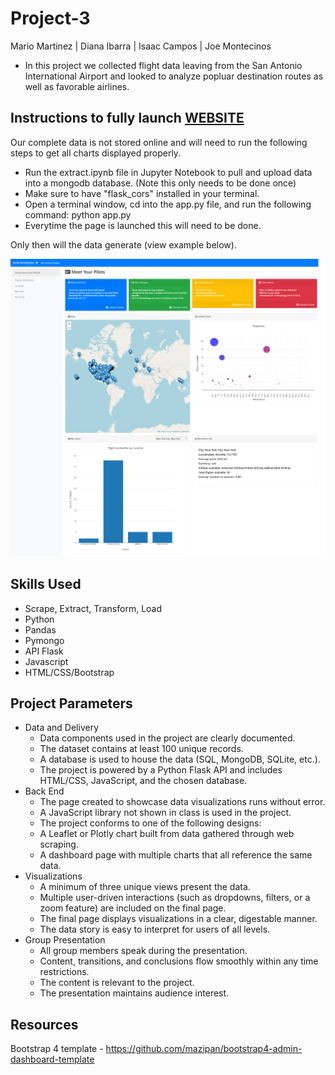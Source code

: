 # Project-3
Mario Martinez | Diana Ibarra | Isaac Campos | Joe Montecinos

- In this project we collected flight data leaving from the San Antonio International Airport and looked to analyze popluar destination routes as well as favorable airlines.

## Instructions to fully launch [WEBSITE](https://mariomtz0713.github.io/Project-3/)
Our complete data is not stored online and will need to run the following steps to get all charts displayed properly.
- Run the extract.ipynb file in Jupyter Notebook to pull and upload data into a mongodb database. (Note this only needs to be done once)
- Make sure to have "flask_cors" installed in your terminal.
- Open a terminal window, cd into the app.py file, and run the following command: python app.py
- Everytime the page is launched this will need to be done.

Only then will the data generate (view example below).

![Alt Text](Resources/website_capture.png)

## Skills Used
- Scrape, Extract, Transform, Load
- Python
- Pandas
- Pymongo
- API Flask
- Javascript
- HTML/CSS/Bootstrap

## Project Parameters
- Data and Delivery
  - Data components used in the project are clearly documented.
  - The dataset contains at least 100 unique records. 
  - A database is used to house the data (SQL, MongoDB, SQLite, etc.). 
  - The project is powered by a Python Flask API and includes HTML/CSS, JavaScript, and the chosen database.
- Back End
  - The page created to showcase data visualizations runs without error.
  - A JavaScript library not shown in class is used in the project. 
  - The project conforms to one of the following designs: 
  - A Leaflet or Plotly chart built from data gathered through web scraping.
  - A dashboard page with multiple charts that all reference the same data.
- Visualizations
  - A minimum of three unique views present the data.
  - Multiple user-driven interactions (such as dropdowns, filters, or a zoom feature) are included on the final page.
  - The final page displays visualizations in a clear, digestable manner. 
  - The data story is easy to interpret for users of all levels.
- Group Presentation 
  - All group members speak during the presentation. 
  - Content, transitions, and conclusions flow smoothly within any time restrictions. 
  - The content is relevant to the project. 
  - The presentation maintains audience interest.

## Resources
Bootstrap 4 template - https://github.com/mazipan/bootstrap4-admin-dashboard-template